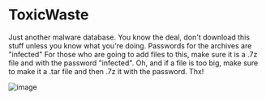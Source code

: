 # ToxicWaste
Just another malware database.
You know the deal, don't download this stuff unless you know what you're doing.
Passwords for the archives are "infected"
For those who are going to add files to this, make sure it is a .7z file and with the password "infected". Oh, and if a file is too big, make sure to make it a .tar file and then .7z it with the password. Thx!


![image](https://github.com/user-attachments/assets/d2d692a7-77e8-4b38-94fc-6955e30548b8)
